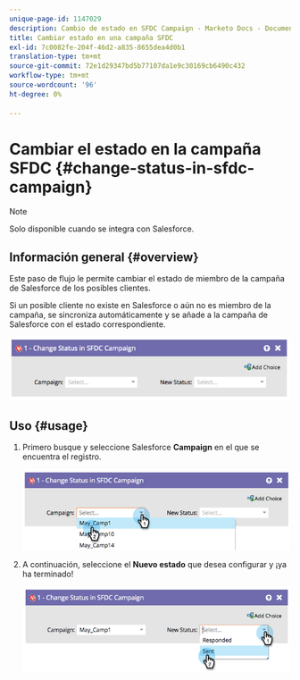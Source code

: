 ```yaml
---
unique-page-id: 1147029
description: Cambio de estado en SFDC Campaign - Marketo Docs - Documentación del producto
title: Cambiar estado en una campaña SFDC
exl-id: 7c0082fe-204f-46d2-a835-8655dea4d0b1
translation-type: tm+mt
source-git-commit: 72e1d29347bd5b77107da1e9c30169cb6490c432
workflow-type: tm+mt
source-wordcount: '96'
ht-degree: 0%

---
```


# Cambiar el estado en la campaña SFDC {#change-status-in-sfdc-campaign}

>[!NOTE]
>
>Solo disponible cuando se integra con Salesforce.

## Información general {#overview}

Este paso de flujo le permite cambiar el estado de miembro de la campaña de Salesforce de los posibles clientes.

Si un posible cliente no existe en Salesforce o aún no es miembro de la campaña, se sincroniza automáticamente y se añade a la campaña de Salesforce con el estado correspondiente.

![](assets/image2014-9-22-15-3a13-3a54.png)

## Uso {#usage}

1. Primero busque y seleccione Salesforce **Campaign** en el que se encuentra el registro.

   ![](assets/image2014-9-22-15-3a13-3a58.png)

1. A continuación, seleccione el **Nuevo estado** que desea configurar y ¡ya ha terminado!

   ![](assets/image2014-9-22-15-3a14-3a0.png)
